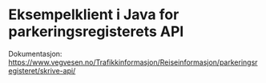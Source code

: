 # Eksempelklient i Java for parkeringsregisterets API

Dokumentasjon: https://www.vegvesen.no/Trafikkinformasjon/Reiseinformasjon/parkeringsregisteret/skrive-api/
